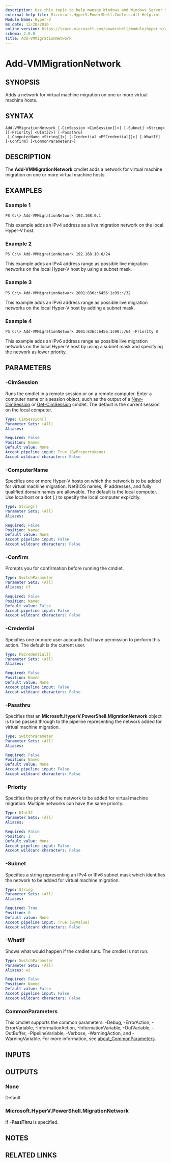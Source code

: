 ```yaml
---
description: Use this topic to help manage Windows and Windows Server technologies with Windows PowerShell.
external help file: Microsoft.HyperV.PowerShell.Cmdlets.dll-Help.xml
Module Name: Hyper-V
ms.date: 12/20/2016
online version: https://learn.microsoft.com/powershell/module/hyper-v/add-vmmigrationnetwork?view=windowsserver2016-ps&wt.mc_id=ps-gethelp
schema: 2.0.0
title: Add-VMMigrationNetwork
---
```


# Add-VMMigrationNetwork

## SYNOPSIS
Adds a network for virtual machine migration on one or more virtual machine hosts.

## SYNTAX

```
Add-VMMigrationNetwork [-CimSession <CimSession[]>] [-Subnet] <String> [[-Priority] <UInt32>] [-Passthru]
 [-ComputerName <String[]>] [-Credential <PSCredential[]>] [-WhatIf] [-Confirm] [<CommonParameters>]
```

## DESCRIPTION
The **Add-VMMigrationNetwork** cmdlet adds a network for virtual machine migration on one or more virtual machine hosts.

## EXAMPLES

### Example 1
```
PS C:\> Add-VMMigrationNetwork 192.168.0.1
```

This example adds an IPv4 address as a live migration network on the local Hyper-V host.

### Example 2
```
PS C:\> Add-VMMigrationNetwork 192.168.10.0/24
```

This example adds an IPv4 address range as possible live migration networks on the local Hyper-V host by using a subnet mask.

### Example 3
```
PS C:\> Add-VMMigrationNetwork 2001:836c:6456:1c99::/32
```

This example adds an IPv6 address range as possible live migration networks on the local Hyper-V host by adding a subnet mask.

### Example 4
```
PS C:\> Add-VMMigrationNetwork 2001:836c:6456:1c99::/64 -Priority 8
```

This example adds an IPv6 address range as possible live migration networks on the local Hyper-V host by using a subnet mask and specifying the network as lower priority.

## PARAMETERS

### -CimSession
Runs the cmdlet in a remote session or on a remote computer.
Enter a computer name or a session object, such as the output of a [New-CimSession](https://go.microsoft.com/fwlink/p/?LinkId=227967) or [Get-CimSession](https://go.microsoft.com/fwlink/p/?LinkId=227966) cmdlet.
The default is the current session on the local computer.

```yaml
Type: CimSession[]
Parameter Sets: (All)
Aliases: 

Required: False
Position: Named
Default value: None
Accept pipeline input: True (ByPropertyName)
Accept wildcard characters: False
```

### -ComputerName
Specifies one or more Hyper-V hosts on which the network is to be added for virtual machine migration.
NetBIOS names, IP addresses, and fully qualified domain names are allowable.
The default is the local computer.
Use localhost or a dot (.) to specify the local computer explicitly.

```yaml
Type: String[]
Parameter Sets: (All)
Aliases: 

Required: False
Position: Named
Default value: None
Accept pipeline input: False
Accept wildcard characters: False
```

### -Confirm
Prompts you for confirmation before running the cmdlet.

```yaml
Type: SwitchParameter
Parameter Sets: (All)
Aliases: cf

Required: False
Position: Named
Default value: False
Accept pipeline input: False
Accept wildcard characters: False
```

### -Credential
Specifies one or more user accounts that have permission to perform this action.
The default is the current user.

```yaml
Type: PSCredential[]
Parameter Sets: (All)
Aliases: 

Required: False
Position: Named
Default value: None
Accept pipeline input: False
Accept wildcard characters: False
```

### -Passthru
Specifies that an **Microsoft.HyperV.PowerShell.MigrationNetwork** object is to be passed through to the pipeline representing the network added for virtual machine migration.

```yaml
Type: SwitchParameter
Parameter Sets: (All)
Aliases: 

Required: False
Position: Named
Default value: None
Accept pipeline input: False
Accept wildcard characters: False
```

### -Priority
Specifies the priority of the network to be added for virtual machine migration.
Multiple networks can have the same priority.

```yaml
Type: UInt32
Parameter Sets: (All)
Aliases: 

Required: False
Position: 1
Default value: None
Accept pipeline input: False
Accept wildcard characters: False
```

### -Subnet
Specifies a string representing an IPv4 or IPv6 subnet mask which identifies the network to be added for virtual machine migration.

```yaml
Type: String
Parameter Sets: (All)
Aliases: 

Required: True
Position: 0
Default value: None
Accept pipeline input: True (ByValue)
Accept wildcard characters: False
```

### -WhatIf
Shows what would happen if the cmdlet runs.
The cmdlet is not run.

```yaml
Type: SwitchParameter
Parameter Sets: (All)
Aliases: wi

Required: False
Position: Named
Default value: False
Accept pipeline input: False
Accept wildcard characters: False
```

### CommonParameters
This cmdlet supports the common parameters: -Debug, -ErrorAction, -ErrorVariable, -InformationAction, -InformationVariable, -OutVariable, -OutBuffer, -PipelineVariable, -Verbose, -WarningAction, and -WarningVariable. For more information, see [about_CommonParameters](https://go.microsoft.com/fwlink/?LinkID=113216).

## INPUTS

## OUTPUTS

### None
Default

### Microsoft.HyperV.PowerShell.MigrationNetwork
If **-PassThru** is specified.

## NOTES

## RELATED LINKS

